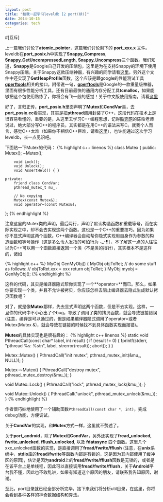 ```yaml
---
layout: post
title: "和我一起学习leveldb [2 port(续)]"
date: 2014-10-15
categories: tech
---
```


#[互斥]

上一篇我们讨论了**atomic_pointer**，这篇我们讨论剩下的 **port_xxx.x** 文件。leveldb在**port_posix.h**中实现了**Snappy_Compress**, **Snappy_GetUncompressedLength**, **Snappy_Uncompress**三个函数。我们知道，**Snappy**是Google自己开发的压缩包，这里是为在支持Snappy的环境下使用Snappy压缩。关于Snappy这款压缩神器，有兴趣的同学请看[这里][snappy_github]。另外这个文件中还实现了**GetHeapProfile**函数，这个应该是跟google的性能测试工具[**gperftools**][gperftools_google]相关的接口。附带说一句，[**gperftools**][gperftools_google]是Google的一款重量级神器，里面有很多性能分析工具，还有目前最快的通用内存分配工具**tcmalloc**，如果能够把这个包使用熟练了，你将会有飞一般的感觉！关于中文版使用指南，请看[这里][gperftools_taobao]

好了，言归正传，**port_posix.h**里面声明了**Mutex**和**CondVar**类，去**port_posix.cc**看实现，其实是把**pthread**调用封装了C++，这段代码在技术上是很容易看懂的，重要的是，从这里去学习C++编程思想，记得[酷壳网][coolshell]的陈皓老师说过，绝大部分写C++的程序员，其实都是在用C++的语法来写C。就我个人而言，感觉C++太难（如果你不相信C++巨难，请看[这里][21daycpp]），也许能通过这次学习leveldb，长一点见识吧。

下面贴一下Mutex的代码：
{% highlight c++ linenos %}
class Mutex {
    public:
        Mutex();
        ~Mutex();

        void Lock();
        void Unlock();
        void AssertHeld() { }

    private:
        friend class CondVar;
        pthread_mutex_t mu_;

        // No copying
        Mutex(const Mutex&);
        void operator=(const Mutex&);
};
{% endhighlight %}

注意这里的Mutex类的声明，最后两行，声明了默认构造函数和重载等号，而在实际实现之中，却不会去实现这两个函数。这也是一个C++的重要技巧。因为如果你不显式声明这两个函数，C++编译器会自动帮你隐式实现用自身作为参数的构造函数和等号操作（这是多么令人发指的可怕行为 **-_-!!**），不了解这一点的人往往以为C++可以用一个函数直接返回一个类（不是类的指针），其实根本不是这样的，诸如 

{% highlight c++ %}
MyObj GenMyObj() {
    MyObj objToRet;
    // do some stuff as follows:
    // objToRet.xxx = xxx
    return objToRet;
}
MyObj myobj = GenMyObj(); 
{% endhighlight %}

这样的代码，其实是编译器隐式帮你实现了一个**operator=**而已。那么，如果你要实现一个类，并且不允许被拷贝，你应该怎样去阻止编译器去隐式生成默认拷贝函数呢？

对了，就是像**Mutex**那样，先去显式声明这两个函数，但是不去实现。这样，一旦你的代码中不小心出了个bug，导致了调用了类的拷贝函数，就会导致链接错误(注意，编译是可以通过的，但是如果编译器隐式调用了operator=或者Mutex(Mutex &)，就会导致在链接的时候找不到具体函数实现而报错)。

**Mutex**的具体实现也是很有趣的：
{% highlight c++ linenos %}
static void PthreadCall(const char* label, int result) {
    if (result != 0) {
        fprintf(stderr, "pthread %s: %s\n", label, strerror(result));
        abort();
    }
}

Mutex::Mutex() { PthreadCall("init mutex", pthread_mutex_init(&mu_, NULL)); }

Mutex::~Mutex() { PthreadCall("destroy mutex", pthread_mutex_destroy(&mu_)); }

void Mutex::Lock() { PthreadCall("lock", pthread_mutex_lock(&mu_)); }

void Mutex::Unlock() { PthreadCall("unlock", pthread_mutex_unlock(&mu_)); }
{% endhighlight %}

作者很巧妙地使用了一个辅助函数`PthreadCall(const char *, int)`，完成debug功能，方便调试。

关于**CondVar**的实现，和**Mutex**方式一样，这里就不赘述了。

关于**port_android**，除了**Mutex**和**CondVar**，另外还实现了**fread_unlocked**, **fwrite_unlocked**, **fflush_unlocked**, 以及 **fdatasync** 四个函数。这里几个xxx_unlocked函数的实现，是直接调用了**fread/fwrite/fflush** (注意，在**unix**系统中，**stdio**库的**fread/fwrite**等函数内部是有锁的，这是因为其内部使用了缓冲区的原因)，估计是因为**android**上的**fread/fwrite/fflush**函数是无锁的，或者是在该平台上是单线程，因此可以直接调用**fread/fwrite/fflush**，关于**Android**平台我不懂，因此也不敢乱讲，如果有知道这个原因的朋友，请联系我告知原因，谢谢。

至此，port目录就已经全部分析完毕，接下来我们将分析util目录，在这里，你将会看到各种各样的神奇数据结构和算法。

[snappy_github]: https://github.com/google/snappy
[gperftools_google]: https://code.google.com/p/gperftools/
[gperftools_taobao]: http://www.searchtb.com/2012/12/google-cpu-profiler.html
[coolshell]: http://coolshell.cn/
[21daycpp]: http://coolshell.cn/articles/2250.html
